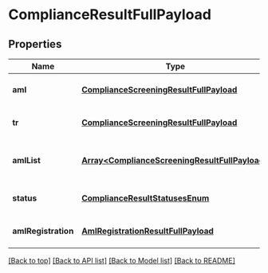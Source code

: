 # ComplianceResultFullPayload

## Properties

|Name | Type | Description | Notes|
|------------ | ------------- | ------------- | -------------|
|**aml** | [**ComplianceScreeningResultFullPayload**](ComplianceScreeningResultFullPayload.md) |  | [optional] [default to undefined]|
|**tr** | [**ComplianceScreeningResultFullPayload**](ComplianceScreeningResultFullPayload.md) |  | [optional] [default to undefined]|
|**amlList** | [**Array&lt;ComplianceScreeningResultFullPayload&gt;**](ComplianceScreeningResultFullPayload.md) | The list of all results of the AML screening. | [optional] [default to undefined]|
|**status** | [**ComplianceResultStatusesEnum**](ComplianceResultStatusesEnum.md) |  | [optional] [default to undefined]|
|**amlRegistration** | [**AmlRegistrationResultFullPayload**](AmlRegistrationResultFullPayload.md) |  | [optional] [default to undefined]|




[[Back to top]](#) [[Back to API list]](../../README.md#documentation-for-api-endpoints) [[Back to Model list]](../../README.md#documentation-for-models) [[Back to README]](../../README.md)
